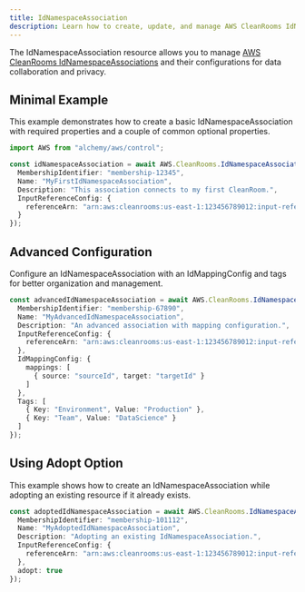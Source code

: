 ```yaml
---
title: IdNamespaceAssociation
description: Learn how to create, update, and manage AWS CleanRooms IdNamespaceAssociations using Alchemy Cloud Control.
---
```



The IdNamespaceAssociation resource allows you to manage [AWS CleanRooms IdNamespaceAssociations](https://docs.aws.amazon.com/cleanrooms/latest/userguide/) and their configurations for data collaboration and privacy.

## Minimal Example

This example demonstrates how to create a basic IdNamespaceAssociation with required properties and a couple of common optional properties.

```ts
import AWS from "alchemy/aws/control";

const idNamespaceAssociation = await AWS.CleanRooms.IdNamespaceAssociation("basicIdNamespaceAssociation", {
  MembershipIdentifier: "membership-12345",
  Name: "MyFirstIdNamespaceAssociation",
  Description: "This association connects to my first CleanRoom.",
  InputReferenceConfig: {
    referenceArn: "arn:aws:cleanrooms:us-east-1:123456789012:input-reference/my-input-reference"
  }
});
```

## Advanced Configuration

Configure an IdNamespaceAssociation with an IdMappingConfig and tags for better organization and management.

```ts
const advancedIdNamespaceAssociation = await AWS.CleanRooms.IdNamespaceAssociation("advancedIdNamespaceAssociation", {
  MembershipIdentifier: "membership-67890",
  Name: "MyAdvancedIdNamespaceAssociation",
  Description: "An advanced association with mapping configuration.",
  InputReferenceConfig: {
    referenceArn: "arn:aws:cleanrooms:us-east-1:123456789012:input-reference/my-advanced-input"
  },
  IdMappingConfig: {
    mappings: [
      { source: "sourceId", target: "targetId" }
    ]
  },
  Tags: [
    { Key: "Environment", Value: "Production" },
    { Key: "Team", Value: "DataScience" }
  ]
});
```

## Using Adopt Option

This example shows how to create an IdNamespaceAssociation while adopting an existing resource if it already exists.

```ts
const adoptedIdNamespaceAssociation = await AWS.CleanRooms.IdNamespaceAssociation("adoptedIdNamespaceAssociation", {
  MembershipIdentifier: "membership-101112",
  Name: "MyAdoptedIdNamespaceAssociation",
  Description: "Adopting an existing IdNamespaceAssociation.",
  InputReferenceConfig: {
    referenceArn: "arn:aws:cleanrooms:us-east-1:123456789012:input-reference/my-adopted-input"
  },
  adopt: true
});
```
